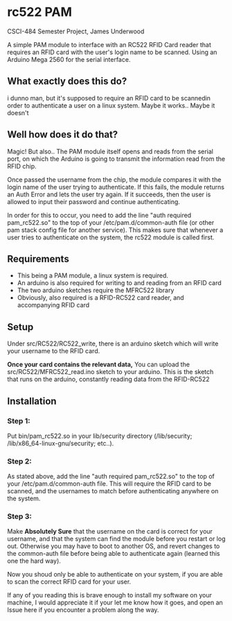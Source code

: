 # rc522 PAM
CSCI-484 Semester Project, James Underwood

A simple PAM module to interface with an RC522 RFID Card reader that requires an RFID card with the user's login name to be scanned.
Using an Arduino Mega 2560 for the serial interface.

## What exactly does this do?
i dunno man, but it's supposed to require an RFID card to be scannedin order to authenticate a user on a linux system.
Maybe it works.. Maybe it doesn't

## Well how does it do that?
Magic!
But also.. 
The PAM module itself opens and reads from the serial port, 
on which the Arduino is going to transmit the information read from the RFID chip. 

Once passed the username from the chip, 
the module compares it with the login name of the user trying to authenticate. 
If this fails, the module returns an Auth Error and lets the user try again. If it succeeds, 
then the user is allowed to input their password and continue  authenticating.

In order for this to occur, you need to add the line "auth required pam_rc522.so" 
to the top of your /etc/pam.d/common-auth file 
(or other pam stack config file for another service). 
This makes sure that whenever a user tries to authenticate on the system, 
the rc522 module is called first.

## Requirements
- This being a PAM module, a linux system is required.
- An arduino is also required for writing to and reading from an RFID card
- The two arduino sketches require the MFRC522 library
- Obviously, also required is a RFID-RC522 card reader, and accompanying RFID card

## Setup
Under src/RC522/RC522_write, there is an arduino sketch which will write your username to the RFID card. 

**Once your card contains the relevant data,**
You can upload the src/RC522/MFRC522_read.ino sketch to your arduino. 
This is the sketch that runs on the arduino, constantly reading data from the RFID-RC522

## Installation
### Step 1:
Put bin/pam_rc522.so in your lib/security directory
    (/lib/security; /lib/x86_64-linux-gnu/security; etc..).
### Step 2:
As stated above, add the line "auth required pam_rc522.so" to the top of your /etc/pam.d/common-auth file.
This will require the RFID card to be scanned, and the usernames to match before authenticating anywhere on the system.
### Step 3:
Make **Absolutely Sure** that the username on the card is correct for your username, 
and that the system can find the module before you restart or log out. 
Otherwise you may have to boot to another OS, 
and revert changes to the common-auth file before being able to authenticate again 
(learned this one the hard way).


Now you shoud only be able to authenticate on your system, if you are able to scan the correct RFID card for your user.


If any of you reading this is brave enough to install my software on your machine, 
I would appreciate it if your let me know how it goes, 
and open an Issue here if you encounter a problem along the way.
